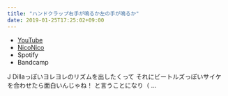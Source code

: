 ```yaml
---
title: "ハンドクラップ右手が鳴るか左の手が鳴るか"
date: 2019-01-25T17:25:02+09:00
---
```


- [YouTube](https://www.youtube.com/watch?0vddfOMbHYs)
- [NicoNico](https://nico.ms/sm34526328)
- Spotify
- Bandcamp

J Dillaっぽいヨレヨレのリズムを出したくって それにビートルズっぽいサイケを合わせたら面白いんじゃね！ と言うことになり（ ...